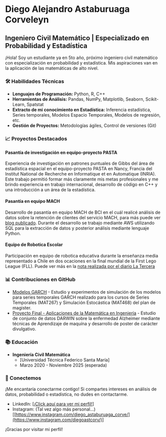 # Diego Alejandro Astaburuaga Corveleyn

## Ingeniero Civil Matemático | Especializado en Probabilidad y Estadística

¡Hola! Soy un estudiante ya en 5to año, próximo ingeniero civil matemático con especialización en probabilidad y estadística. Mis aspiraciones van en la aplicación de las matemáticas de alto nivel.

### 🛠️ Habilidades Técnicas

- **Lenguajes de Programación:** Python, R, C++
- **Herramientas de Análisis:** Pandas, NumPy, Matplotlib, Seaborn, Scikit-Learn, Spatstat
- **Extracto de mi conocimiento en Estadística:** Inferencia estadística, Series temporales, Modelos Espacio Temporales, Modelos de regresión, etc.
- **Gestión de Proyectos:** Metodologías ágiles, Control de versiones (Git)

### 📈 Proyectos Destacados

#### Pasantía de investigación en equipo-proyecto PASTA
Experiencia de investigación en patrones puntuales de Gibbs del área de estadística espacial en el equipo-proyecto PASTA en Nancy, Francia del Institut National de Recherche en Informatique et en Automatique (INRIA). Este trabajo permitió formar más claramente mis metas profesionales y me brindo experiencia en trabajo internacional, desarrollo de código en C++ y una introducción a un área de la estadística.

#### Pasantía en equipo MACH
Desarrollo de pasantía en equipo MACH de BCI en el cuál realicé análisis de datos sobre la retención de clientes del servicio MACH, para más puede ver [blog publicado](https://medium.com/machticables/el-desafío-de-determinar-cuándo-un-cliente-ha-dejado-de-utilizar-tu-servicio-d5aa79a02149). Durante el desarrollo se trabajo mediante AWS utilizando SQL para la extracción de datos y posterior análisis mediante lenguaje Python.

#### Equipo de Robotica Escolar
Participación en equipo de robotica educativa durante la enseñanza media representado a Chile en dos ocaciones en la final mundial de la First Lego League (FLL). Puede ver más en la [nota realizada por el diario La Tercera](https://www.latercera.com/tendencias/noticia/talca-houston-gracias-los-robots/199717/)

### 📊 Contribuciones en GitHub

- [Modelos GARCH](https://github.com/Diego-Astaburuaga/Modelos-GARCH) - Estudio y experimentos de simulación de los modelos para series temporales GARCH realizado para los cursos de Series Temporales (MAT267) y Simulación Estocástica (MAT468) del plan de magister.
- [Proyecto Final - Aplicaciones de la Matemática en Ingeniería](https://github.com/Diego-Astaburuaga/Proyecto-Final-MAT281) - Estudio de conjunto de datos DARWIN sobre la enfermedad Alzheimer mediante técnicas de Aprendizaje de maquína y desarrollo de poster de carácter divulgativo.

### 📚 Educación

- **Ingeniería Civil Matemática**
  - [Universidad Técnica Federico Santa María]
  - Marzo 2020 - Noviembre 2025 (esperada)

### 🤝 Conectemos

¡Me encantaría conectarme contigo! Si compartes intereses en análisis de datos, probabilidad o estadística, no dudes en contactarme.

- LinkedIn: [[¡Click aquí para ver mi perfil!](https://www.linkedin.com/in/diego-alejandro-astaburuaga-corveleyn-496336256/)]
- Instagram:  (Tal vez algo más personal...)[[https://www.instagram.com/diego_astaburuaga_corve/](https://www.instagram.com/diegoastcorv/)]

¡Gracias por visitar mi perfil!


<!--
**Diego-Astaburuaga/Diego-Astaburuaga** is a ✨ _special_ ✨ repository because its `README.md` (this file) appears on your GitHub profile.

Here are some ideas to get you started:

- 🔭 I’m currently working on ...
- 🌱 I’m currently learning ...
- 👯 I’m looking to collaborate on ...
- 🤔 I’m looking for help with ...
- 💬 Ask me about ...
- 📫 How to reach me: ...
- 😄 Pronouns: ...
- ⚡ Fun fact: ...
-->
